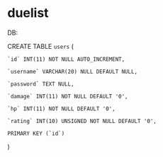 # duelist

DB:

CREATE TABLE `users` (

	`id` INT(11) NOT NULL AUTO_INCREMENT,
  
	`username` VARCHAR(20) NULL DEFAULT NULL,
  
	`password` TEXT NULL,
  
	`damage` INT(11) NOT NULL DEFAULT '0',
  
	`hp` INT(11) NOT NULL DEFAULT '0',
  
	`rating` INT(10) UNSIGNED NOT NULL DEFAULT '0',
  
	PRIMARY KEY (`id`)
)
